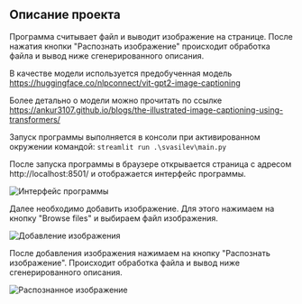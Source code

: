 ## Описание проекта
Программа считывает файл и выводит изображение на странице.
После нажатия кнопки "Распознать изображение" происходит обработка файла и вывод ниже сгенерированного описания.

В качестве модели используется предобученная модель https://huggingface.co/nlpconnect/vit-gpt2-image-captioning

Более детально о модели можно прочитать по ссылке https://ankur3107.github.io/blogs/the-illustrated-image-captioning-using-transformers/

Запуск программы выполняется в консоли при активированном окружении командой:
```streamlit run .\svasilev\main.py```

После запуска программы в браузере открывается страница с адресом http://localhost:8501/ и отображается интерфейс программы.

![Интерфейс программы](Capture_01.PNG "Интерфейс программы")

Далее необходимо добавить изображение. Для этого нажимаем на кнопку "Browse files" и выбираем файл изображения.

![Добавление изображения](Capture_02.PNG "Добавление изображения")

После добавления изображения нажимаем на кнопку "Распознать изображение". Происходит обработка файла и вывод ниже сгенерированного описания.

![Распознанное изображение](Capture_03.PNG "Распознанное изображение")